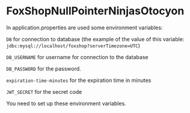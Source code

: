 # FoxShopNullPointerNinjasOtocyon

In application.properties are used some environment variables:

`DB` for connection to database (the example of the value of this
variable: `jdbc:mysql://localhost/foxshop?serverTimezone=UTC`)

`DB_USERNAME` for username for connection to the database

`DB_PASSWORD` for the password.

`expiration-time-minutes` for the expiration time in minutes

`JWT_SECRET` for the secret code

You need to set up these environment variables.
